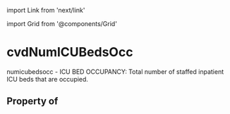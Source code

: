 import Link from 'next/link'
  
import Grid from '@components/Grid'

# cvdNumICUBedsOcc

numicubedsocc - ICU BED OCCUPANCY: Total number of staffed inpatient ICU beds that are occupied.

## Property of



